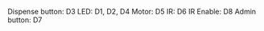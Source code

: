 Dispense button:    D3
LED:                D1, D2, D4
Motor:              D5
IR:                 D6
IR Enable:          D8
Admin button:       D7